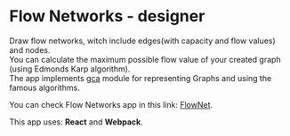 # Flow Networks - designer

Draw flow networks, witch include edges(with capacity and flow values) and nodes.  
You can calculate the maximum possible flow value of your created graph (using Edmonds Karp algorithm).  
The app implements [gca](https://github.com/amirlib/gca) module for representing Graphs and using the famous algorithms.

You can check Flow Networks app in this link: [FlowNet](https://flownet.herokuapp.com/).

This app uses: **React** and **Webpack**.
